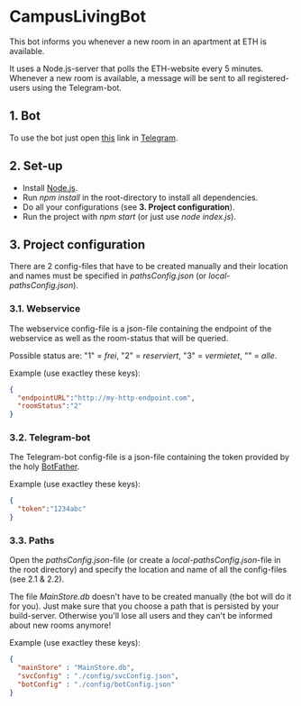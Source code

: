 # CampusLivingBot
This bot informs you whenever a new room in an apartment at ETH is available.

It uses a Node.js-server that polls the ETH-website every 5 minutes.
Whenever a new room is available, a message will be sent to all registered-users using the Telegram-bot.

## 1. Bot
To use the bot just open [this](https://t.me/CampusLivingBot) link in [Telegram](https://telegram.org).

## 2. Set-up
- Install [Node.js](https://nodejs.org/).
- Run *npm install* in the root-directory to install all dependencies.
- Do all your configurations (see **3. Project configuration**).
- Run the project with *npm start* (or just use *node index.js*).

## 3. Project configuration
There are 2 config-files that have to be created manually and their location and names must be specified in *pathsConfig.json* (or *local-pathsConfig.json*).
### 3.1. Webservice
The webservice config-file is a json-file containing the endpoint of the webservice as well as the room-status that will be queried.

Possible status are: "1" = *frei*, "2" = *reserviert*, "3" = *vermietet*, "" = *alle*.

Example (use exactley these keys):
```json
{
  "endpointURL":"http://my-http-endpoint.com",
  "roomStatus":"2"
}
```
### 3.2. Telegram-bot
The Telegram-bot config-file is a json-file containing the token provided by the holy [BotFather](https://t.me/BotFather).

Example (use exactley these keys):
```json
{
  "token":"1234abc"
}
```
### 3.3. Paths
Open the *pathsConfig.json*-file (or create a *local-pathsConfig.json*-file in the root directory) and specify the location and name of all the config-files (see 2.1 & 2.2).

The file *MainStore.db* doesn't have to be created manually (the bot will do it for you). Just make sure that you choose a path that is persisted by your build-server.
Otherwise you'll lose all users and they can't be informed about new rooms anymore!

Example (use exactley these keys):
```json
{
  "mainStore" : "MainStore.db",
  "svcConfig" : "./config/svcConfig.json",
  "botConfig" : "./config/botConfig.json"
}
```
